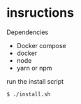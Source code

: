 # insructions

Dependencies

- Docker compose
- docker
- node
- yarn or npm

run the install script

    $ ./install.sh
